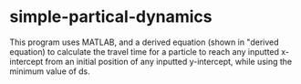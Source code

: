 # simple-partical-dynamics
This program uses MATLAB, and a derived equation (shown in "derived equation) to calculate the travel time for a particle to reach any inputted x-intercept from an initial position of any inputted y-intercept, while using the minimum value of ds.

